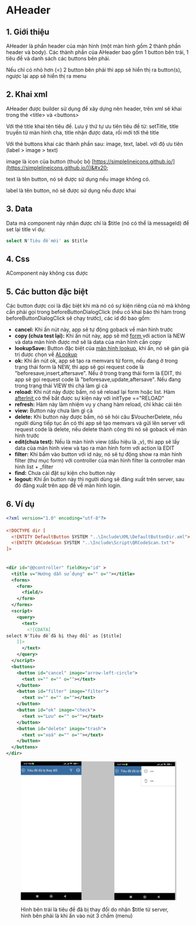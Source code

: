 # AHeader

## 1. Giới thiệu

AHeader là phần header của màn hình (một màn hình gồm 2 thành phần header và body). Các thành phần của AHeader bao gồm 1 button bên trái, 1 tiêu đề và danh sách các buttons bên phải.

Nếu chỉ có  nhỏ hơn (<) 2 button bên phải thì app sẽ hiển thị ra button(s), ngược lại app sẽ hiển thị ra menu

## 2. Khai xml

AHeader được builder sử dụng để xây dựng nên header, trên xml sẽ khai trong thẻ \<title> và \<buttons>&#x20;

Với thẻ title khai tên tiêu đề. Lưu ý thứ tự ưu tiên tiêu đề từ: setTitle, title truyền từ màn hình cha, title nhận được data, rồi mới tới thẻ title

Với thẻ buttons khai các thành phần sau: image, text, label. với độ ưu tiên (label > image > text)

image là icon của button (thuộc bộ [https://simplelineicons.github.io/](https://simplelineicons.github.io/))&#x20;

text là tên button, nó sẽ được sử dụng nếu image không có.

label là tên button, nó sẽ được sử dụng nếu được khai

## 3. Data

Data mà component này nhận được chỉ là $title (nó có thể là messageId) để set lại title ví dụ:

```sql
select N'Tiêu đề mới' as $title
```

## 4. Css

AComponent này không css được

## 5. Các button đặc biệt

Các button được coi là đặc biệt khi mà nó có sự kiện riêng của nó mà không cần phải gọi trong beforeButtonDialogClick (nếu có khai báo thì hàm trong beforeButtonDialogClick sẽ chạy trước), các id đó bao gồm:

* **cancel:** Khi ấn nút này, app sẽ tự động goback về màn hình trước
* **copy (chưa test lại):** Khi ấn nút này, app sẽ mở [form ](../man-hinh/form.md)với action là NEW và data màn hình được mở sẽ là data của màn hình cần copy
* **lookupSave:** Button đặc biệt của [màn hình lookup](../man-hinh/lookup.md), khi ấn, nó sẽ gán giá trị được chọn về [ALookup](alookup.md)
* **ok:** Khi ấn nút ok, app sẽ tạo ra memvars từ form,  nếu đang ở trong trạng thái form là NEW, thì app sẽ gọi request code là "beforesave,insert,aftersave". Nếu ở trong trạng thái form là EDIT, thì app sẽ gọi request code là "beforesave,update,aftersave". Nếu đang trong trạng thái VIEW thì chả làm gì cả
* **reload:** Khi nút này được bấm, nó sẽ reload lại form hoặc list. Hàm [afterInit ](../js/afterinit.md)có thể bắt được sự kiện này với initType =="RELOAD"
* **refresh:** Hàm này làm nhiệm vụ y chang hàm reload, chỉ khác cái tên
* **view:** Button này chưa làm gì cả
* **delete:** Khi button này được bấm, nó sẽ hỏi câu $VoucherDelete, nếu người dùng tiếp tục ấn có thì app sẽ tạo memvars và gửi lên server với request code là delete, nếu delete thành công thì nó sẽ goback về màn hình trước
* **edit(chưa test):** Nếu là màn hình view (dấu hiệu là \_v), thì app sẽ lấy data của màn hình view và tạo ra màn hình form với action là EDIT
* **filter:** Khi bấm vào button với id này, nó sẽ tự động show ra màn hình filter (thư mục form) với controller của màn hình filter là controller màn hình list + \_filter
* **find:** Chưa cài đặt sự kiện cho button này
* **logout:** Khi ấn button này thì người dùng sẽ đăng xuất trên server, sau đó đăng xuất trên app để về màn hình login.

## 6. Ví dụ

```xml
<?xml version="1.0" encoding="utf-8"?>

<!DOCTYPE dir [
  <!ENTITY DefaultButton SYSTEM "..\Include\XML\DefaultButtonDir.xml">
  <!ENTITY QRCodeScan SYSTEM "..\Include\Script\QRCodeScan.txt">
]>


<dir id="@@controller" fieldKey="id" >
  <title v="Hướng dẫn sử dụng" e="" o=""></title>
  <forms>
    <form>
      <field/>
    </form>
  </forms>
  <script>
    <query>
      <text>
        <![CDATA[ 
select N'Tiêu đề đã bị thay đổi' as [$title]
    ]]>
      </text>
    </query>
  </script> 
  <buttons>
    <button id="cancel" image="arrow-left-circle">
      <text v="" e="" o=""></text>
    </button>
    <button id="filter" image="filter">
      <text v="" e="" o=""></text>
    </button>
    <button id="ok" image="check">
      <text v="Lưu" e="" o=""></text>
    </button> 
    <button id="delete" image="trash">
      <text v="xoá" e="" o=""></text> 
    </button>
  </buttons> 
</dir>
```

<figure><img src="../.gitbook/assets/image (71).png" alt=""><figcaption><p>Hình bên trái là tiêu đề đã bị thay đổi do nhận $title từ server, hình bên phải là khi ấn vào nút 3 chấm (menu)</p></figcaption></figure>
